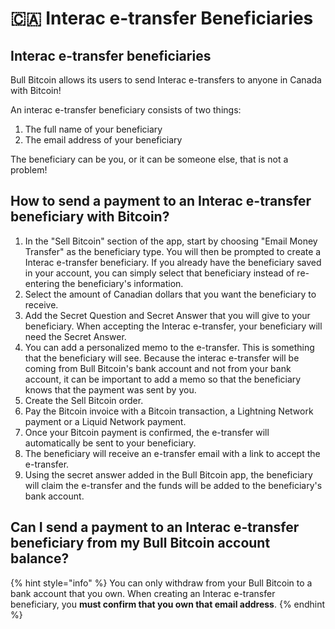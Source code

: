# 🇨🇦 Interac e-transfer Beneficiaries

## Interac e-transfer beneficiaries

Bull Bitcoin allows its users to send Interac e-transfers to anyone in Canada with Bitcoin!

An interac e-transfer beneficiary consists of two things:

1. The full name of your beneficiary
2. The email address of your beneficiary

The beneficiary can be you, or it can be someone else, that is not a problem!

## How to send a payment to an Interac e-transfer beneficiary with Bitcoin?

1. In the "Sell Bitcoin" section of the app, start by choosing "Email Money Transfer" as the beneficiary type. You will then be prompted to create a Interac e-transfer beneficiary. If you already have the beneficiary saved in your account, you can simply select that beneficiary instead of re-entering the beneficiary's information.
2. Select the amount of Canadian dollars that you want the beneficiary to receive.
3. Add the Secret Question and Secret Answer that you will give to your beneficiary. When accepting the Interac e-transfer, your beneficiary will need the Secret Answer.&#x20;
4. You can add a personalized memo to the e-transfer. This is something that the beneficiary will see. Because the interac e-transfer will be coming from Bull Bitcoin's bank account and not from your bank account, it can be important to add a memo so that the beneficiary knows that the payment was sent by you.&#x20;
5. Create the Sell Bitcoin order.&#x20;
6. Pay the Bitcoin invoice with a Bitcoin transaction, a Lightning Network payment or a Liquid Network payment.
7. Once your Bitcoin payment is confirmed, the e-transfer will automatically be sent to your beneficiary.
8. The beneficiary will receive an e-transfer email with a link to accept the e-transfer.
9. Using the secret answer added in the Bull Bitcoin app, the beneficiary will claim the e-transfer and the funds will be added to the beneficiary's bank account.&#x20;

## Can I send a payment to an Interac e-transfer beneficiary from my Bull Bitcoin account balance?

{% hint style="info" %}
You can only withdraw from your Bull Bitcoin to a bank account that you own. When creating an Interac e-transfer beneficiary, you **must confirm that you own that email address**.
{% endhint %}
